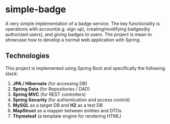 # simple-badge
A very simple implementation of a badge service. 
The key functionality is operations with account(e.g. sign up), 
creating/modifying badges(by authorized users), and
giving badges to users.
The project is mean to showcase how to develop a normal web
application with Spring.

## Technologies

This project is implemented using Spring Boot and specifically the following stack:
1. **JPA / Hibernate** (for accessing DB)
2. **Spring Data** (for Repositories / DAO)
3. **Spring MVC** (for REST controllers)
4. **Spring Security** (for authentication and access control)
5. **MySQL** as a target DB and **H2** as a test DB
6. **MapStruct** as a mapper between entities and DTOs
7. **Thymeleaf** (a template engine for rendering HTML)